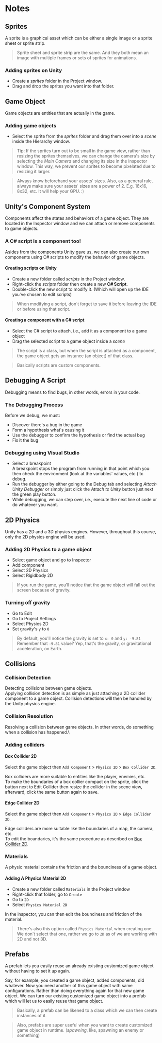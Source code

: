# Notes
## Sprites
A sprite is a graphical asset which can be either a single image or a sprite
sheet or sprite strip.

> Sprite sheet and sprite strip are the same. And they both mean an image
> with multiple frames or sets of sprites for animations.

### Adding sprites on Unity
- Create a _sprites_ folder in the Project window.
- Drag and drop the sprites you want into that folder.

## Game Object
Game objects are entities that are actually in the game.

### Adding game objects
- Select the sprite from the _sprites_ folder and drag them over into a _scene_
inside the Hierarchy window.

> Tip: If the sprites turn out to be small in the game view, rather than
> resizing the sprites themselves, we can change the camera's size by selecting
> the _Main Camera_ and changing its size in the Inspector window.
> This way, we prevent our sprites to become pixelated due to resizing it larger.

> Always know beforehand your assets' sizes. Also, as a general rule, always
> make sure your assets' sizes are a power of 2. E.g. 16x16, 8x32, etc.
> It will help your GPU. :)

## Unity's Component System
Components affect the states and behaviors of a game object. They are located in the Inspector window and we can attach or remove components to game objects.

### A C# script is a component too!
Asides from the components Unity gave us, we can also create our own components using C# scripts to modify the behavior of game objects.

#### Creating scripts on Unity
- Create a new folder called _scripts_ in the Project window.
- Right-click the _scripts_ folder then create a new **C# Script**.
- Double-click the new script to modify it. (Which will open up the IDE you've chosen to edit scripts)

> When modifying a script, don't forget to save it before leaving the IDE or before using that script.

#### Creating a component with a C# script
- Select the C# script to attach, i.e., add it as a component to a game object
- Drag the selected script to a game object inside a _scene_

> The script is a class, but when the script is attached as a component,
> the game object gets an instance (an object) of that class.

> Basically scripts are custom components.

## Debugging A Script
Debugging means to find bugs, in other words, errors in your code.

### The Debugging Process
Before we debug, we must:
- Discover there's a bug in the game
- Form a hypothesis what's causing it
- Use the debugger to confirm the hypothesis or find the actual bug
- Fix it the bug

### Debugging using Visual Studio
- Select a breakpoint\
  A breakpoint stops the program from running in that point which you
  then check the environment (look at the variables' values, etc.) to
  debug.
- Run the debugger by either going to the Debug tab and selecting _Attach Unity Debugger_ or simply just click the _Attach to Unity_ button just next the green play button.
- While debugging, we can step over, i.e., execute the next line of code or do whatever you want.

## 2D Physics
Unity has a 2D and a 3D physics engines. However, throughout this course, only the 2D physics engine will be used.

### Adding 2D Physics to a game object
- Select game object and go to Inspector
- Add component
- Select 2D Physics
- Select Rigidbody 2D

> If you run the game, you'll notice that the game object will fall out the screen because of gravity.

### Turning off gravity
- Go to Edit
- Go to Project Settings
- Select Physics 2D
- Set gravity's `y` to `0`

> By default, you'll notice the gravity is set to `x: 0` and `y: -9.81`\
> Remember that `-9.81` value? Yep, that's the gravity, or gravitational acceleration, on Earth.

## Collisions
### Collision Detection
Detecting collisions between game objects.\
Applying collision detection is as simple as just attaching a 2D collider component to a game object. Collision detections will then be handled by the Unity physics engine.

### Collision Resolution
Resolving a collision between game objects. In other words, do something when a collision has happened.\

### Adding colliders
#### Box Collider 2D
Select the game object then `Add Component` > `Physics 2D` > `Box Collider 2D`.

Box colliders are more suitable to entities like the player, enemies, etc.\
To make the boundaries of a box collier compact on the sprite, click the button next to Edit Collider then resize the collider in the scene view, afterward, click the same button again to save.

#### Edge Collider 2D
Select the game object then `Add Component` > `Physics 2D` > `Edge Collider 2D`.

Edge colliders are more suitable like the boundaries of a map, the camera, etc.\
To edit the boundaries, it's the same procedure as described on [Box Collider 2D](#box-collider-2d).

### Materials
A physic material contains the friction and the bounciness of a game object.

#### Adding A Physics Material 2D
- Create a new folder called `Materials` in the Project window
- Right-click that folder, go to `Create`
- Go to `2D`
- Select `Physics Material 2D`

In the inspector, you can then edit the bounciness and friction of the material.

> There's also this option called `Physics Material` when creating one.\
> We don't select that one, rather we go to `2D` as of we are working with 2D and not 3D.

## Prefabs
A prefab lets you easily reuse an already existing customized game object without having to set it up again.

Say, for example, you created a game object, added components, did whatever. Now you need another of this game object with same configurations. Rather than doing everything again for that new game object. We can turn our existing customized game object into a prefab which will let us to easily reuse that game object.

> Basically, a prefab can be likened to a class which we can then create instances of it.

> Also, prefabs are super useful when you want to create customized game object in runtime. (_spawning_, like, spawning an enemy or something)
